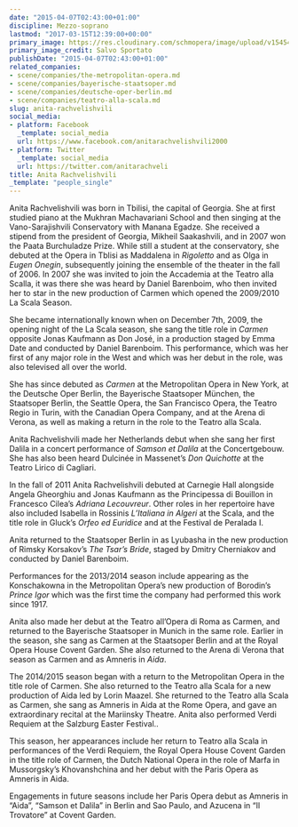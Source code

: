 ```yaml
---
date: "2015-04-07T02:43:00+01:00"
discipline: Mezzo-soprano
lastmod: "2017-03-15T12:39:00+00:00"
primary_image: https://res.cloudinary.com/schmopera/image/upload/v1545409169/media/webhook-uploads/1428370832211/RachvelishviliAnita-pc-SalvoSportato.jpg.jpg
primary_image_credit: Salvo Sportato
publishDate: "2015-04-07T02:43:00+01:00"
related_companies:
- scene/companies/the-metropolitan-opera.md
- scene/companies/bayerische-staatsoper.md
- scene/companies/deutsche-oper-berlin.md
- scene/companies/teatro-alla-scala.md
slug: anita-rachvelishvili
social_media:
- platform: Facebook
  _template: social_media
  url: https://www.facebook.com/anitarachvelishvili2000
- platform: Twitter
  _template: social_media
  url: https://twitter.com/anitarachveli
title: Anita Rachvelishvili
_template: "people_single"
---
```


Anita Rachvelishvili was born in Tbilisi, the capital of Georgia. She at first studied piano at the Mukhran Machavariani School and then singing at the Vano-Sarajishvili Conservatory with Manana Egadze. She received a stipend from the president of Georgia, Mikheil Saakashvili, and in 2007 won the Paata Burchuladze Prize. While still a student at the conservatory, she debuted at the Opera in Tblisi as Maddalena in *Rigoletto* and as Olga in *Eugen Onegin*, subsequently joining the ensemble of the theater in the fall of 2006. In 2007 she was invited to join the Accademia at the Teatro alla Scalla, it was there she was heard by Daniel Barenboim, who then invited her to star in the new production of Carmen which opened the 2009/2010 La Scala Season.

She  became internationally known when on December 7th, 2009, the opening night of the La Scala season, she sang the title role in *Carmen* opposite Jonas Kaufmann as Don José, in a production staged by Emma Date and conducted by Daniel Barenboim. This performance, which was her first of any major role in the West and which was her debut in the role, was also televised all over the world.

She has since debuted as *Carmen* at the Metropolitan Opera in New York, at the Deutsche Oper Berlin, the Bayerische Staatsoper München, the Staatsoper Berlin, the Seattle Opera, the San Francisco Opera, the Teatro Regio in Turin, with the Canadian Opera Company, and at the Arena di Verona, as well as making a return in the role to the Teatro alla Scala.

Anita Rachvelishvili made her Netherlands debut when she sang her first Dalila in a concert performance of *Samson et Dalila* at the Concertgebouw. She has also been heard Dulcinée in Massenet’s *Don Quichotte* at the Teatro Lirico di Cagliari.

In the fall of 2011 Anita Rachvelishvili debuted at Carnegie Hall alongside Angela Gheorghiu and Jonas Kaufmann as the Principessa di Bouillon in Francesco Cilea’s *Adriana Lecouvreur*. Other roles in her repertoire have also included Isabella in Rossinis *L’Italiana in Algeri* at the Scala, and the title role in Gluck’s *Orfeo ed Euridice* and at the Festival de Peralada I.

Anita returned to the Staatsoper Berlin in as Lyubasha in the new production of Rimsky Korsakov’s *The Tsar’s Bride*, staged by Dmitry Cherniakov and conducted by Daniel Barenboim.

Performances for the 2013/2014 season include appearing as the Konschakowna in the Metropolitan Opera’s new production of Borodin’s *Prince Igor* which was the first time the company had performed this work since 1917.

Anita  also made her debut at the Teatro all’Opera di Roma as Carmen, and returned to the Bayerische Staatsoper in Munich in the same role. Earlier in the season, she sang as Carmen at the Staatsoper Berlin and at the Royal Opera House Covent Garden. She also returned to the Arena di Verona that season as Carmen and as Amneris in *Aida*.



The 2014/2015 season began with a return to the Metropolitan Opera in the title role of Carmen. She also returned to the Teatro alla Scala for a new production of Aida led by Lorin Maazel. She returned to the Teatro alla Scala as Carmen, she   sang as Amneris in Aida at the Rome Opera, and gave an extraordinary recital at the Mariinsky Theatre. Anita also performed Verdi Requiem at the Salzburg Easter Festival..

This season, her  appearances include her return to Teatro alla Scala in performances of the Verdi Requiem, the Royal Opera House Covent Garden in the title role of Carmen, the Dutch National Opera in the role of Marfa in Mussorgsky’s Khovanshchina and her debut with the Paris Opera as Amneris in Aida.

Engagements in future seasons include her Paris Opera debut as Amneris in “Aida”, “Samson et Dalila” in Berlin and Sao Paulo, and Azucena in “Il Trovatore” at Covent Garden.
